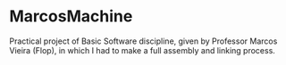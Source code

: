 # MarcosMachine
Practical project of Basic Software discipline, given by Professor Marcos Vieira (Flop), in which I had to make a full assembly and linking process.
